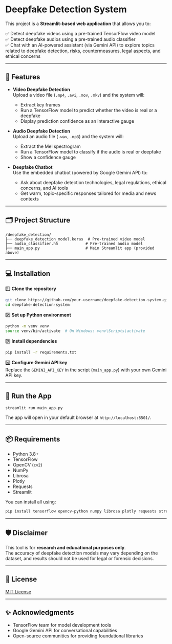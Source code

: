 # Deepfake Detection System

This project is a **Streamlit-based web application** that allows you to:

✅ Detect deepfake videos using a pre-trained TensorFlow video model  
✅ Detect deepfake audios using a pre-trained audio classifier  
✅ Chat with an AI-powered assistant (via Gemini API) to explore topics related to deepfake detection, risks, countermeasures, legal aspects, and ethical concerns  

---

## 🔧 Features

- **Video Deepfake Detection**  
  Upload a video file (`.mp4`, `.avi`, `.mov`, `.mkv`) and the system will:
  - Extract key frames
  - Run a TensorFlow model to predict whether the video is real or a deepfake
  - Display prediction confidence as an interactive gauge

- **Audio Deepfake Detection**  
  Upload an audio file (`.wav`, `.mp3`) and the system will:
  - Extract the Mel spectrogram
  - Run a TensorFlow model to classify if the audio is real or deepfake
  - Show a confidence gauge

- **Deepfake Chatbot**  
  Use the embedded chatbot (powered by Google Gemini API) to:
  - Ask about deepfake detection technologies, legal regulations, ethical concerns, and AI tools
  - Get warm, topic-specific responses tailored for media and news contexts

---

## 🗂 Project Structure

```
/deepfake_detection/
├── deepfake_detection_model.keras  # Pre-trained video model
├── audio_classifier.h5            # Pre-trained audio model
├── main_app.py                    # Main Streamlit app (provided above)
```

---

## 💻 Installation

1️⃣ **Clone the repository**
```bash
git clone https://github.com/your-username/deepfake-detection-system.git
cd deepfake-detection-system
```

2️⃣ **Set up Python environment**
```bash
python -m venv venv
source venv/bin/activate  # On Windows: venv\Scripts\activate
```

3️⃣ **Install dependencies**
```bash
pip install -r requirements.txt
```

4️⃣ **Configure Gemini API key**  
Replace the `GEMINI_API_KEY` in the script (`main_app.py`) with your own Gemini API key.

---

## 🚀 Run the App

```bash
streamlit run main_app.py
```

The app will open in your default browser at `http://localhost:8501/`.

---

## 📦 Requirements

- Python 3.8+
- TensorFlow
- OpenCV (`cv2`)
- NumPy
- Librosa
- Plotly
- Requests
- Streamlit

You can install all using:
```bash
pip install tensorflow opencv-python numpy librosa plotly requests streamlit
```

---

## 🛡 Disclaimer

This tool is for **research and educational purposes only**.  
The accuracy of deepfake detection models may vary depending on the dataset, and results should not be used for legal or forensic decisions.

---

## 📄 License

[MIT License](LICENSE)

---

## ✨ Acknowledgments

- TensorFlow team for model development tools  
- Google Gemini API for conversational capabilities  
- Open-source communities for providing foundational libraries
